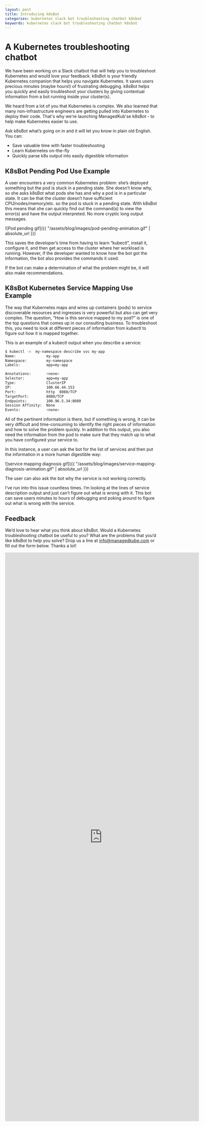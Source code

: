 ```yaml
---
layout: post
title: Introducing k8sBot
categories: kubernetes slack bot troubleshooting chatbot k8sbot
keywords: kubernetes slack bot troubleshooting chatbot k8sbot
---
```


# A Kubernetes troubleshooting chatbot


We have been working on a Slack chatbot that will help you to troubleshoot Kubernetes and would love your feedback. k8sBot is your friendly Kubernetes companion that helps you navigate Kubernetes. It saves users precious minutes (maybe hours!) of frustrating debugging. k8sBot helps you quickly and easily troubleshoot your clusters by giving contextual information from a bot running inside your cluster(s).

We heard from a lot of you that Kubernetes is complex. We also learned that many non-infrastructure engineers are getting pulled into Kubernetes to deploy their code. That's why we're launching ManagedKub'se k8sBot - to help make Kubernetes easier to use.

Ask k8sBot what’s going on in and it will let you know in plain old English. You can:
* Save valuable time with faster troubleshooting
* Learn Kubernetes on-the-fly
* Quickly parse k8s output into easily digestible information

## K8sBot Pending Pod Use Example

A user encounters a very common Kubernetes problem: she’s deployed something but the pod is stuck in a pending state. She doesn’t know why, so she asks k8sBot what pods she has and why a pod is in a particular state. It can be that the cluster doesn’t have sufficient CPU/nodes/memory/etc. so the pod is stuck in a pending state.  With k8sBot this means that she can quickly find out the command(s) to view the error(s) and have the output interpreted. No more cryptic long output messages.

![Pod pending gif]({{ "/assets/blog/images/pod-pending-animation.gif" | absolute_url }})

This saves the developer’s time from having to learn “kubectl”, install it, configure it, and then get access to the cluster where her workload is running.  However, if the developer wanted to know how the bot got the information, the bot also provides the commands it used.

If the bot can make a determination of what the problem might be, it will also make recommendations.

## K8sBot Kubernetes Service Mapping Use Example

The way that Kubernetes maps and wires up containers (pods) to service discoverable resources and ingresses is very powerful but also can get very complex.  The question, “How is this service mapped to my pod?” is one of the top questions that comes up in our consulting business.  To troubleshoot this, you need to look at different pieces of information from kubectl to figure out how it is mapped together.

This is an example of a kubectl output when you describe a service:

```bash
$ kubectl -n  my-namespace describe svc my-app
Name:              my-app
Namespace:         my-namespace
Labels:            app=my-app

Annotations:       <none>
Selector:          app=my-app
Type:              ClusterIP
IP:                100.66.44.153
Port:              http  8080/TCP
TargetPort:        8080/TCP
Endpoints:         100.96.5.34:8080
Session Affinity:  None
Events:            <none>
```

All of the pertinent information is there, but if something is wrong, it can be very difficult and time-consuming to identify the right pieces of information and how to solve the problem quickly.  In addition to this output, you also need the information from the pod to make sure that they match up to what you have configured your service to.

In this instance, a user can ask the bot for the list of services and then put the information in a more human digestible way:

![service mapping diagnosis gif]({{ "/assets/blog/images/service-mapping-diagnosis-animation.gif" | absolute_url }})

The user can also ask the bot why the service is not working correctly.

I’ve run into this issue countless times. I’m looking at the lines of service description output and just can’t figure out what is wrong with it.  This bot can save users minutes to hours of debugging and poking around to figure out what is wrong with the service.

## Feedback

We’d love to hear what you think about k8sBot. Would a Kubernetes troubleshooting chatbot be useful to you? What are the problems that you’d like k8sBot to help you solve? Drop us a line at info@managedkube.com or fill out the form below. Thanks a lot!

<iframe src="https://docs.google.com/forms/d/e/1FAIpQLSfKBI65sB6Zq3nZXz9epiGinYG86z2LN00ob3aI57mQQG8GoQ/viewform?embedded=true" width="640" height="1874" frameborder="0" marginheight="0" marginwidth="0">Loading...</iframe>

